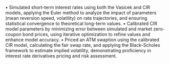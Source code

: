 •	Simulated short-term interest rates using both the Vasicek and CIR models, applying the Euler method to analyze the impact of parameters (mean reversion speed, volatility) on rate trajectories, and ensuring statistical convergence to theoretical long-term values.
•	Calibrated CIR model parameters by minimizing error between simulated and market zero-coupon bond prices, using iterative optimization to refine values and enhance model accuracy.
•	Priced an ATM swaption using the calibrated CIR model, calculating the fair swap rate, and applying the Black-Scholes framework to estimate implied volatility, demonstrating proficiency in interest rate derivatives pricing and risk assessment.
